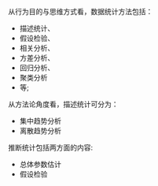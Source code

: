 从行为目的与思维方式看，数据统计方法包括：
- 描述统计、
- 假设检验、
- 相关分析、
- 方差分析、
- 回归分析、
- 聚类分析
- 等;

从方法论角度看，描述统计可分为：
- 集中趋势分析
- 离散趋势分析

推断统计包括两方面的内容:
- 总体参数估计
- 假设检验